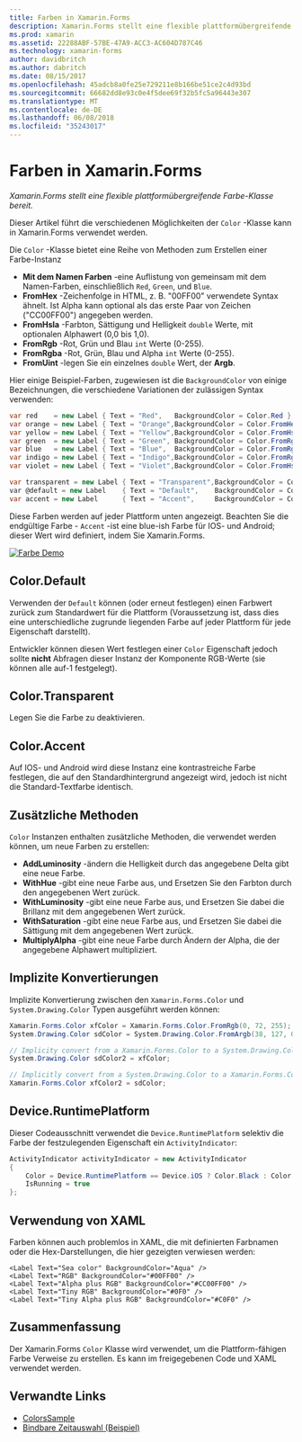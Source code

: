 ```yaml
---
title: Farben in Xamarin.Forms
description: Xamarin.Forms stellt eine flexible plattformübergreifende Farbe-Klasse bereit. Dieser Artikel beschreibt die Funktionalität von Color-Klasse und zu dessen Verwendung bereitgestellt.
ms.prod: xamarin
ms.assetid: 22288ABF-57BE-47A9-ACC3-AC604D787C46
ms.technology: xamarin-forms
author: davidbritch
ms.author: dabritch
ms.date: 08/15/2017
ms.openlocfilehash: 45adcb8a0fe25e729211e8b166be51ce2c4d93bd
ms.sourcegitcommit: 66682dd8e93c0e4f5dee69f32b5fc5a96443e307
ms.translationtype: MT
ms.contentlocale: de-DE
ms.lasthandoff: 06/08/2018
ms.locfileid: "35243017"
---
```

# <a name="colors-in-xamarinforms"></a>Farben in Xamarin.Forms

_Xamarin.Forms stellt eine flexible plattformübergreifende Farbe-Klasse bereit._

Dieser Artikel führt die verschiedenen Möglichkeiten der `Color` -Klasse kann in Xamarin.Forms verwendet werden.

Die `Color` -Klasse bietet eine Reihe von Methoden zum Erstellen einer Farbe-Instanz

-  **Mit dem Namen Farben** -eine Auflistung von gemeinsam mit dem Namen-Farben, einschließlich `Red`, `Green`, und `Blue`.
-  **FromHex** -Zeichenfolge in HTML, z. B. "00FF00" verwendete Syntax ähnelt. Ist Alpha kann optional als das erste Paar von Zeichen ("CC00FF00") angegeben werden.
-  **FromHsla** -Farbton, Sättigung und Helligkeit `double` Werte, mit optionalen Alphawert (0,0 bis 1,0).
-  **FromRgb** -Rot, Grün und Blau `int` Werte (0-255).
-  **FromRgba** -Rot, Grün, Blau und Alpha `int` Werte (0-255).
-  **FromUint** -legen Sie ein einzelnes `double` Wert, der **Argb**.

Hier einige Beispiel-Farben, zugewiesen ist die `BackgroundColor` von einige Bezeichnungen, die verschiedene Variationen der zulässigen Syntax verwenden:

```csharp
var red    = new Label { Text = "Red",   BackgroundColor = Color.Red };
var orange = new Label { Text = "Orange",BackgroundColor = Color.FromHex("FF6A00") };
var yellow = new Label { Text = "Yellow",BackgroundColor = Color.FromHsla(0.167, 1.0, 0.5, 1.0) };
var green  = new Label { Text = "Green", BackgroundColor = Color.FromRgb (38, 127, 0) };
var blue   = new Label { Text = "Blue",  BackgroundColor = Color.FromRgba(0, 38, 255, 255) };
var indigo = new Label { Text = "Indigo",BackgroundColor = Color.FromRgb (0, 72, 255) };
var violet = new Label { Text = "Violet",BackgroundColor = Color.FromHsla(0.82, 1, 0.25, 1) };

var transparent = new Label { Text = "Transparent",BackgroundColor = Color.Transparent };
var @default = new Label    { Text = "Default",    BackgroundColor = Color.Default };
var accent = new Label      { Text = "Accent",     BackgroundColor = Color.Accent };
```

Diese Farben werden auf jeder Plattform unten angezeigt. Beachten Sie die endgültige Farbe - `Accent` -ist eine blue-ish Farbe für IOS- und Android; dieser Wert wird definiert, indem Sie Xamarin.Forms.

 [![Farbe Demo](colors-images/colors-sml.png "Farbe Demo")](colors-images/colors.png#lightbox "Farbe-Demo")

## <a name="colordefault"></a>Color.Default

Verwenden der `Default` können (oder erneut festlegen) einen Farbwert zurück zum Standardwert für die Plattform (Voraussetzung ist, dass dies eine unterschiedliche zugrunde liegenden Farbe auf jeder Plattform für jede Eigenschaft darstellt).

Entwickler können diesen Wert festlegen einer `Color` Eigenschaft jedoch sollte **nicht** Abfragen dieser Instanz der Komponente RGB-Werte (sie können alle auf-1 festgelegt).

## <a name="colortransparent"></a>Color.Transparent

Legen Sie die Farbe zu deaktivieren.

## <a name="coloraccent"></a>Color.Accent

Auf IOS- und Android wird diese Instanz eine kontrastreiche Farbe festlegen, die auf den Standardhintergrund angezeigt wird, jedoch ist nicht die Standard-Textfarbe identisch.

## <a name="additional-methods"></a>Zusätzliche Methoden

`Color` Instanzen enthalten zusätzliche Methoden, die verwendet werden können, um neue Farben zu erstellen:

-  **AddLuminosity** -ändern die Helligkeit durch das angegebene Delta gibt eine neue Farbe.
-  **WithHue** -gibt eine neue Farbe aus, und Ersetzen Sie den Farbton durch den angegebenen Wert zurück.
-  **WithLuminosity** -gibt eine neue Farbe aus, und Ersetzen Sie dabei die Brillanz mit dem angegebenen Wert zurück.
-  **WithSaturation** -gibt eine neue Farbe aus, und Ersetzen Sie dabei die Sättigung mit dem angegebenen Wert zurück.
-  **MultiplyAlpha** -gibt eine neue Farbe durch Ändern der Alpha, die der angegebene Alphawert multipliziert.

## <a name="implicit-conversions"></a>Implizite Konvertierungen

Implizite Konvertierung zwischen den `Xamarin.Forms.Color` und `System.Drawing.Color` Typen ausgeführt werden können:

```csharp
Xamarin.Forms.Color xfColor = Xamarin.Forms.Color.FromRgb(0, 72, 255);
System.Drawing.Color sdColor = System.Drawing.Color.FromArgb(38, 127, 0);

// Implicity convert from a Xamarin.Forms.Color to a System.Drawing.Color
System.Drawing.Color sdColor2 = xfColor;

// Implicitly convert from a System.Drawing.Color to a Xamarin.Forms.Color
Xamarin.Forms.Color xfColor2 = sdColor;
```

## <a name="deviceruntimeplatform"></a>Device.RuntimePlatform

Dieser Codeausschnitt verwendet die `Device.RuntimePlatform` selektiv die Farbe der festzulegenden Eigenschaft ein `ActivityIndicator`:

```csharp
ActivityIndicator activityIndicator = new ActivityIndicator
{
    Color = Device.RuntimePlatform == Device.iOS ? Color.Black : Color.Default,
    IsRunning = true
};
```

## <a name="using-from-xaml"></a>Verwendung von XAML

Farben können auch problemlos in XAML, die mit definierten Farbnamen oder die Hex-Darstellungen, die hier gezeigten verwiesen werden:

```xaml
<Label Text="Sea color" BackgroundColor="Aqua" />
<Label Text="RGB" BackgroundColor="#00FF00" />
<Label Text="Alpha plus RGB" BackgroundColor="#CC00FF00" />
<Label Text="Tiny RGB" BackgroundColor="#0F0" />
<Label Text="Tiny Alpha plus RGB" BackgroundColor="#C0F0" />
```

## <a name="summary"></a>Zusammenfassung

Der Xamarin.Forms `Color` Klasse wird verwendet, um die Plattform-fähigen Farbe Verweise zu erstellen. Es kann im freigegebenen Code und XAML verwendet werden.


## <a name="related-links"></a>Verwandte Links

- [ColorsSample](https://developer.xamarin.com/samples/WorkingWithColors)
- [Bindbare Zeitauswahl (Beispiel)](https://developer.xamarin.com/samples/xamarin-forms/UserInterface/BindablePicker/)
